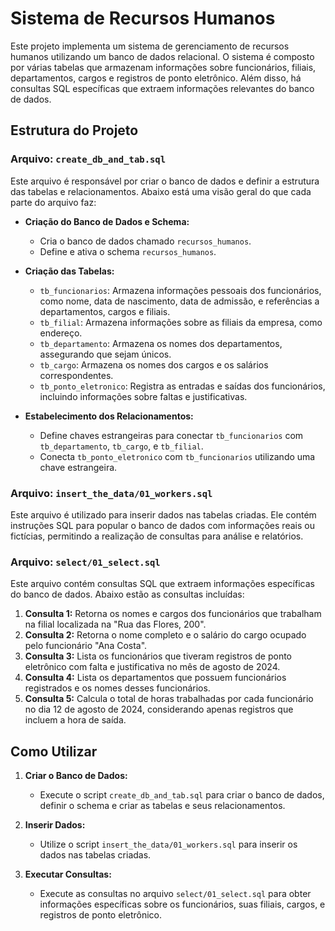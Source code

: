# Sistema de Recursos Humanos

Este projeto implementa um sistema de gerenciamento de recursos humanos utilizando um banco de dados relacional. O sistema é composto por várias tabelas que armazenam informações sobre funcionários, filiais, departamentos, cargos e registros de ponto eletrônico. Além disso, há consultas SQL específicas que extraem informações relevantes do banco de dados.

## Estrutura do Projeto

### Arquivo: `create_db_and_tab.sql`

Este arquivo é responsável por criar o banco de dados e definir a estrutura das tabelas e relacionamentos. Abaixo está uma visão geral do que cada parte do arquivo faz:

- **Criação do Banco de Dados e Schema:**
  - Cria o banco de dados chamado `recursos_humanos`.
  - Define e ativa o schema `recursos_humanos`.

- **Criação das Tabelas:**
  - `tb_funcionarios`: Armazena informações pessoais dos funcionários, como nome, data de nascimento, data de admissão, e referências a departamentos, cargos e filiais.
  - `tb_filial`: Armazena informações sobre as filiais da empresa, como endereço.
  - `tb_departamento`: Armazena os nomes dos departamentos, assegurando que sejam únicos.
  - `tb_cargo`: Armazena os nomes dos cargos e os salários correspondentes.
  - `tb_ponto_eletronico`: Registra as entradas e saídas dos funcionários, incluindo informações sobre faltas e justificativas.

- **Estabelecimento dos Relacionamentos:**
  - Define chaves estrangeiras para conectar `tb_funcionarios` com `tb_departamento`, `tb_cargo`, e `tb_filial`.
  - Conecta `tb_ponto_eletronico` com `tb_funcionarios` utilizando uma chave estrangeira.

### Arquivo: `insert_the_data/01_workers.sql`

Este arquivo é utilizado para inserir dados nas tabelas criadas. Ele contém instruções SQL para popular o banco de dados com informações reais ou fictícias, permitindo a realização de consultas para análise e relatórios.

### Arquivo: `select/01_select.sql`

Este arquivo contém consultas SQL que extraem informações específicas do banco de dados. Abaixo estão as consultas incluídas:

1. **Consulta 1:** Retorna os nomes e cargos dos funcionários que trabalham na filial localizada na "Rua das Flores, 200".
2. **Consulta 2:** Retorna o nome completo e o salário do cargo ocupado pelo funcionário "Ana Costa".
3. **Consulta 3:** Lista os funcionários que tiveram registros de ponto eletrônico com falta e justificativa no mês de agosto de 2024.
4. **Consulta 4:** Lista os departamentos que possuem funcionários registrados e os nomes desses funcionários.
5. **Consulta 5:** Calcula o total de horas trabalhadas por cada funcionário no dia 12 de agosto de 2024, considerando apenas registros que incluem a hora de saída.

## Como Utilizar

1. **Criar o Banco de Dados:**
   - Execute o script `create_db_and_tab.sql` para criar o banco de dados, definir o schema e criar as tabelas e seus relacionamentos.

2. **Inserir Dados:**
   - Utilize o script `insert_the_data/01_workers.sql` para inserir os dados nas tabelas criadas.

3. **Executar Consultas:**
   - Execute as consultas no arquivo `select/01_select.sql` para obter informações específicas sobre os funcionários, suas filiais, cargos, e registros de ponto eletrônico.
